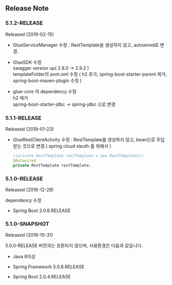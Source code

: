 ## Release Note

### 5.1.2-RELEASE

Released (2019-02-15)

* GlueServiceManager 수정 : RestTemplate을 생성하지 않고, autowired로 변경.

* GlueSDK 수정  
    swagger version up( 2.8.0 -> 2.9.2 )  
    templateFolder의 pom.xml 수정 ( h2 추가, spring-boot-starter-parent 제거, spring-boot-maven-plugin 수정 )

* glue-core 의 dependency 수정  
    h2 제거  
    spring-boot-starter-jdbc -> spring-jdbc 으로 변경

### 5.1.1-RELEASE

Released (2019-01-23)

* GlueRestClientActivity 수정 : RestTemplate를 생성하지 않고, bean으로 주입받는 것으로 변경.( spring cloud sleuth 를 위해서 )

    ```java
    //private RestTemplate restTemplate = new RestTemplate();
    @Autowired
    private RestTemplate restTemplate;
    ```

### 5.1.0-RELEASE

Released (2018-12-28)

dependency 수정

* Spring Boot 2.0.6.RELEASE

### 5.1.0-SNAPSHOT

Released (2018-10-31)

5.0.0-RELEASE 버전과는 호환되지 않으며, 사용환경은 다음과 같습니다.

* Java 8이상

* Spring Framework 5.0.8.RELEASE

* Spring Boot 2.0.4.RELEASE